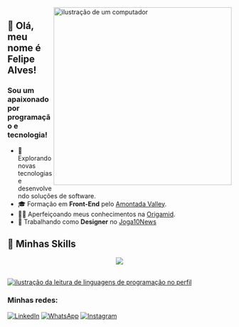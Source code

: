 <img src="https://raw.githubusercontent.com/MicaelliMedeiros/micaellimedeiros/master/image/computer-illustration.png" alt="ilustração de um computador" min-width="400px" max-width="400px" width="400px" align="right">

## 💜 Olá, meu nome é <strong>Felipe Alves!</strong>
<h3> Sou um apaixonado por programação e tecnologia!</h3>

- 🤔 Explorando novas tecnologias e desenvolvendo soluções de software.
- 🎓 Formação em **Front-End** pelo <a href="https://www.amontadavalley.com.br">Amontada Valley</a>.
- 👨‍💻 Aperfeiçoando meus conhecimentos na <a href="https://www.origamid.com/">Origamid</a>.
- 💼 Trabalhando como **Designer** no <a href="https://joga10news.com/">Joga10News</a>

## 🚀 Minhas Skills

<p align="center">
  <a href="https://skillicons.dev">
    <img src="https://skillicons.dev/icons?i=html,css,bootstrap,js,git,ps,react,tailwind,sass,ts," />
  </a>
</p>

<br/>

<a href="https://github.com/felipealvescr" title="ilustração do mapeamento de linguagens">
  <img align="center" src="https://github-readme-stats.vercel.app/api/top-langs/?username=felipealvescr&theme=dracula&hide_langs_below=1" alt="ilustração da leitura de linguagens de programação no perfil"/>
</a>

<br>

<h3>Minhas redes:</h3>

<p align="left">
  <a href="https://www.linkedin.com/in/felipe-alves-6a67b6256" title="LinkedIn">
  <img src="https://img.shields.io/badge/-Linkedin-0e76a8?style=flat-square&logo=Linkedin&logoColor=white&link=/" alt="LinkedIn"/></a>

  <a href="https://wa.me/5588996082479" title="WhatsApp">
  <img src="https://img.shields.io/badge/-WhatsApp-25d366?style=flat-square&labelColor=25d366&logo=whatsapp&logoColor=white&link=" alt="WhatsApp"/></a>

  <a href="https://www.instagram.com/felipealvescr/" title="Instagram">
  <img src="https://img.shields.io/badge/-Instagram-DF0174?style=flat-square&labelColor=DF0174&logo=instagram&logoColor=white&link=" alt="Instagram"/></a>
</p>

